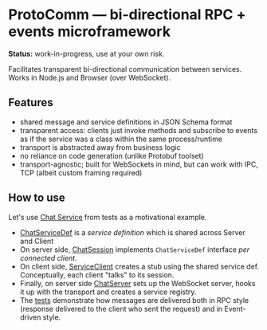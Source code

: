 # ProtoComm — bi-directional RPC + events microframework

**Status:** work-in-progress, use at your own risk.

Facilitates transparent bi-directional communication between services. Works in Node.js and Browser (over WebSocket).

## Features

- shared message and service definitions in JSON Schema format
- transparent access: clients just invoke methods and subscribe to events as if the service was a class within the same process/runtime
- transport is abstracted away from business logic
- no reliance on code generation (unlike Protobuf toolset)
- transport-agnostic; built for WebSockets in mind, but can work with IPC, TCP (albeit custom framing required)

## How to use

Let's use [Chat Service](test/chat.service.ts) from tests as a motivational example.

- [ChatServiceDef](test/chat.service.ts) is a _service definition_ which is shared across Server and Client
- On server side, [ChatSession](test/chat.session.ts) implements `ChatServiceDef` interface *per connected client*.
- On client side, [ServiceClient](test/chat.client.ts) creates a stub using the shared service def. Conceptually, each client "talks" to its session.
- Finally, on server side [ChatServer](test/chat.server.ts) sets up the WebSocket server, hooks it up with the transport and creates a service registry.
- The [tests](test/chat.test.ts) demonstrate how messages are delivered both in RPC style (response delivered to the client who sent the request) and in Event-driven style.
